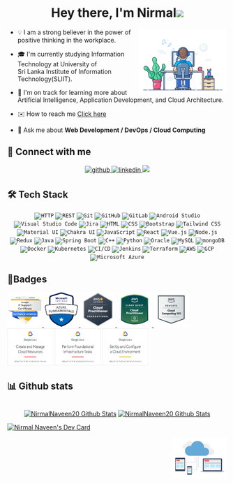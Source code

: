 <h1 align="center">Hey there, I'm Nirmal<img src="https://user-images.githubusercontent.com/26017543/213809353-c908d93c-3dff-4694-9d13-e0e5cbdb879c.png" width="30px"></h1>
<!--<h3 align="center">Full Stack Developer / Cloud Engineer</h3>-->


<!--[![Typing SVG](https://readme-typing-svg.herokuapp.com?font=comfortaa&color=016EEA&size=24&width=500&lines=Talks+About+Software+Engineering;Talks+About+Cloud+Engineering;Tlaks+about+DevOps;Nice+to+meet+you...)](https://git.io/typing-svg) -->

<img width="40%" align="right" alt="Github Header" src="Images/dev-working_rounded.gif" />

- 💡 I am a strong believer in the power of positive thinking in the workplace.

- 🎓  I'm currently studying Information Technology at University of <br>Sri Lanka Institute of Information Technology(SLIIT).

- 🌱  I'm on track for learning more about Artificial Intelligence, Application Development, and Cloud Architecture.

- ✉️ How to reach me <a href="https://www.nirmalnaveen.me" target="_blank">Click here</a>

- 💬 Ask me about **Web Development / DevOps / Cloud Computing**

## 🙌 Connect with me  
<div align="center">
<a href="https://github.com/NirmalNaveen20" target="_blank">
<img src=https://img.shields.io/badge/github-%2324292e.svg?&style=for-the-badge&logo=github&logoColor=white alt=github style="margin-bottom: 5px;" />
</a>
<a href="https://linkedin.com/in/nirmal-naveen" target="_blank">
<img src=https://img.shields.io/badge/linkedin-%231E77B5.svg?&style=for-the-badge&logo=linkedin&logoColor=white alt=linkedin style="margin-bottom: 5px;" />
</a>
<a href="https://nirmalnaveen.medium.com" target="_blank">
<img src=https://img.shields.io/badge/Medium-12100E?style=for-the-badge&logo=medium&logoColor=white />
</a>
</div>  

## **🛠 Tech Stack**<br>

<div align="center">
	<code><img width="45" src="https://user-images.githubusercontent.com/25181517/192107854-765620d7-f909-4953-a6da-36e1ef69eea6.png" alt="HTTP" title="HTTP"/></code>
	<code><img width="45" src="https://user-images.githubusercontent.com/25181517/192107858-fe19f043-c502-4009-8c47-476fc89718ad.png" alt="REST" title="REST"/></code>
	<code><img width="45" src="https://user-images.githubusercontent.com/25181517/192108372-f71d70ac-7ae6-4c0d-8395-51d8870c2ef0.png" alt="Git" title="Git"/></code>
	<code><img width="45" src="https://user-images.githubusercontent.com/25181517/192108374-8da61ba1-99ec-41d7-80b8-fb2f7c0a4948.png" alt="GitHub" title="GitHub"/></code>
	<code><img width="45" src="https://user-images.githubusercontent.com/25181517/192108376-c675d39b-90f6-4073-bde6-5a9291644657.png" alt="GitLab" title="GitLab"/></code>
	<code><img width="45" src="https://user-images.githubusercontent.com/25181517/192108895-20dc3343-43e3-4a54-a90e-13a4abbc57b9.png" alt="Android Studio" title="Android Studio"/></code>
	<code><img width="45" src="https://user-images.githubusercontent.com/25181517/192108891-d86b6220-e232-423a-bf5f-90903e6887c3.png" alt="Visual Studio Code" title="Visual Studio Code"/></code>
	<code><img width="45" src="https://user-images.githubusercontent.com/25181517/183912952-83784e94-629d-4c34-a961-ae2ae795b662.png" alt="Jira" title="Jira"/></code>
	<code><img width="45" src="https://user-images.githubusercontent.com/25181517/192158954-f88b5814-d510-4564-b285-dff7d6400dad.png" alt="HTML" title="HTML"/></code>
	<code><img width="45" src="https://user-images.githubusercontent.com/25181517/183898674-75a4a1b1-f960-4ea9-abcb-637170a00a75.png" alt="CSS" title="CSS"/></code>
	<code><img width="45" src="https://user-images.githubusercontent.com/25181517/183898054-b3d693d4-dafb-4808-a509-bab54cf5de34.png" alt="Bootstrap" title="Bootstrap"/></code>
	<code><img width="45" src="https://user-images.githubusercontent.com/25181517/202896760-337261ed-ee92-4979-84c4-d4b829c7355d.png" alt="Tailwind CSS" title="Tailwind CSS"/></code>
	<code><img width="45" src="https://user-images.githubusercontent.com/25181517/189716630-fe6c084c-6c66-43af-aa49-64c8aea4a5c2.png" alt="Material UI" title="Material UI"/></code>
	<code><img width="45" src="https://user-images.githubusercontent.com/25181517/190887639-d0ba4ec9-ddbe-45dd-bea1-4db83846503e.png" alt="Chakra UI" title="Chakra UI"/></code>
	<code><img width="45" src="https://user-images.githubusercontent.com/25181517/117447155-6a868a00-af3d-11eb-9cfe-245df15c9f3f.png" alt="JavaScript" title="JavaScript"/></code>
	<code><img width="45" src="https://user-images.githubusercontent.com/25181517/183897015-94a058a6-b86e-4e42-a37f-bf92061753e5.png" alt="React" title="React"/></code>
	<code><img width="45" src="https://user-images.githubusercontent.com/25181517/117448124-a2da9800-af3e-11eb-85d2-bd1b69b65603.png" alt="Vue.js" title="Vue.js"/></code>
	<code><img width="45" src="https://user-images.githubusercontent.com/25181517/183568594-85e280a7-0d7e-4d1a-9028-c8c2209e073c.png" alt="Node.js" title="Node.js"/></code>
	<code><img width="45" src="https://user-images.githubusercontent.com/25181517/187896150-cc1dcb12-d490-445c-8e4d-1275cd2388d6.png" alt="Redux" title="Redux"/></code>
	<code><img width="45" src="https://user-images.githubusercontent.com/25181517/117201156-9a724800-adec-11eb-9a9d-3cd0f67da4bc.png" alt="Java" title="Java"/></code>
	<code><img width="45" src="https://user-images.githubusercontent.com/25181517/183891303-41f257f8-6b3d-487c-aa56-c497b880d0fb.png" alt="Spring Boot" title="Spring Boot"/></code>
	<code><img width="45" src="https://user-images.githubusercontent.com/25181517/192106073-90fffafe-3562-4ff9-a37e-c77a2da0ff58.png" alt="C++" title="C++"/></code>
	<code><img width="45" src="https://user-images.githubusercontent.com/25181517/183423507-c056a6f9-1ba8-4312-a350-19bcbc5a8697.png" alt="Python" title="Python"/></code>
	<code><img width="45" src="https://user-images.githubusercontent.com/25181517/117208736-bdedc080-adf5-11eb-912f-61c7d43705f6.png" alt="Oracle" title="Oracle"/></code>
	<code><img width="45" src="https://user-images.githubusercontent.com/25181517/183896128-ec99105a-ec1a-4d85-b08b-1aa1620b2046.png" alt="MySQL" title="MySQL"/></code>
	<code><img width="45" src="https://user-images.githubusercontent.com/25181517/182884177-d48a8579-2cd0-447a-b9a6-ffc7cb02560e.png" alt="mongoDB" title="mongoDB"/></code>
	<code><img width="45" src="https://user-images.githubusercontent.com/25181517/117207330-263ba280-adf4-11eb-9b97-0ac5b40bc3be.png" alt="Docker" title="Docker"/></code>
	<code><img width="45" src="https://user-images.githubusercontent.com/25181517/182534006-037f08b5-8e7b-4e5f-96b6-5d2a5558fa85.png" alt="Kubernetes" title="Kubernetes"/></code>
	<code><img width="45" src="https://user-images.githubusercontent.com/25181517/183868728-b2e11072-00a5-47e2-8a4e-4ebbb2b8c554.png" alt="CI/CD" title="CI/CD"/></code>
	<code><img width="45" src="https://user-images.githubusercontent.com/25181517/179090274-733373ef-3b59-4f28-9ecb-244bea700932.png" alt="Jenkins" title="Jenkins"/></code>
	<code><img width="45" src="https://user-images.githubusercontent.com/25181517/183345121-36788a6e-5462-424a-be67-af1ebeda79a2.png" alt="Terraform" title="Terraform"/></code>
	<code><img width="45" src="https://user-images.githubusercontent.com/25181517/183896132-54262f2e-6d98-41e3-8888-e40ab5a17326.png" alt="AWS" title="AWS"/></code>
	<code><img width="45" src="https://user-images.githubusercontent.com/25181517/183911547-990692bc-8411-4878-99a0-43506cdb69cf.png" alt="GCP" title="GCP"/></code>
	<code><img width="45" src="https://user-images.githubusercontent.com/25181517/183911544-95ad6ba7-09bf-4040-ac44-0adafedb9616.png" alt="Microsoft Azure" title="Microsoft Azure"/></code>
</div>

## **🥇Badges**<br>
<p>
  <a href="https://www.credly.com/earner/earned/badge/dc28650a-a006-430d-b26a-dde2a7c64aee" target="_blank"> <img src="Badges/googleitsupport.png" alt="googleitsupport" width="80" height="80"> </a>
  <a href="https://www.credly.com/earner/earned/badge/81997ca8-f1a4-4a4a-830e-35854bde028e" target="_blank"> <img src="Badges/azure-fundamentals.png" alt="Azure Fundamentals" width="80" height="80"> 
  <img href="https://www.credly.com/earner/earned/badge/d350cf89-7da8-43f7-be2f-40aff60927dd" src="Badges/aws-cloud-practioner.png" alt="AWS-CloudPractitioner" width="80" height="80"> </a>
  <a href="https://www.credly.com/earner/earned/badge/cee27b6d-df3d-4df7-9fa1-ee491d7a3e99" target="_blank"> <img src="Badges/aws-cloud-quest.png" alt="AWS Cloud Practitioner" width="80" height="80"> </a>
	<a href="https://www.credly.com/earner/earned/badge/76bdf0e8-7f65-40a3-b74c-a17d035b3473" target="_blank"> <img src="Badges/aws-educate-cloud101.png" alt="AWS Cloud Practitioner" width="80" height="80"> </a>
  <img src="Badges/gcloudresources.png" alt="gcloudresources" width="105" height="85">
  <img src="Badges/gcloud platform taska.png " alt="gcloud platform taska" width="105" height="85">
  <img src="Badges/gcloudcloudenvironment.png" alt="gcloudcloudenvironment" width="105" height="85">
</p>



<!-- GitHub stats section -->

## 📊 Github stats

<!-- Bassed on: https://github.com/NirmalNaveen20/ -->
<p align="center">
  <br/>
        <a href="https://github.com/NirmalNaveen20/NirmalNaveen20"><img alt="NirmalNaveen20 Github Stats" src="https://github-readme-stats-git-masterrstaa-rickstaa.vercel.app/api?username=NirmalNaveen20&show_icons=true&count_private=true" height="192px" /></a>
        <a href="https://github.com/NirmalNaveen20/NirmalNaveen20"><img alt="NirmalNaveen20 Github Stats" src="https://github-readme-stats-git-masterrstaa-rickstaa.vercel.app/api/top-langs/?username=NirmalNaveen20&hide=html,TSQL,CSS,PLSQL,php,SCSS,Jupyter%20Notebook&layout=compact&count_private=true&langs_count=8" height="192px" /></a>
</p>

<a href="https://app.daily.dev/nirmalnaveen"><img src="https://api.daily.dev/devcards/5c52b18f173e48b195ab99e9a938fcce.png?r=c2e" width="300" alt="Nirmal Naveen's Dev Card"/></a>

<img width="25%" align="right" alt="Github Header" src="Images/cloud.gif" />
